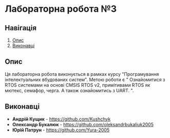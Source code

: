 # Лабораторна робота №3

## Навігація
1. [Опис](#опис)
2. [Виконавці](#виконавці)

## Опис

Ця лабораторна робота виконується в рамках курсу "Програмування інтелектуальних вбудованих систем". Метою роботи є " Ознайомитися з RTOS системами на основі CMSIS RTOS v2, примітивами RTOS як мютекс, семафор, черга. А також ознайомитись з UART.
".

## Виконавці

- **Андрій Кущик** - https://github.com/Kushchyk
- **Олександр Букалюк** - https://github.com/oleksandrbukaliuk2005
- **Юрій Патрун** - https://github.com/Yura-2005